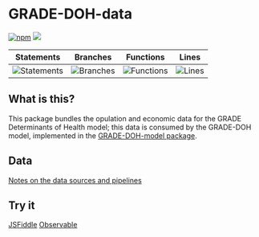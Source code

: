 # GRADE-DOH-data
[![npm](https://img.shields.io/npm/v/grade-doh-data)](https://www.npmjs.com/package/grade-doh-data) [![](https://data.jsdelivr.com/v1/package/npm/grade-doh-data/badge)](https://www.jsdelivr.com/package/npm/grade-doh-data)

| Statements                  | Branches                | Functions                 | Lines             |
| --------------------------- | ----------------------- | ------------------------- | ----------------- |
| ![Statements](https://img.shields.io/badge/statements-100%25-brightgreen.svg?style=flat) | ![Branches](https://img.shields.io/badge/branches-100%25-brightgreen.svg?style=flat) | ![Functions](https://img.shields.io/badge/functions-100%25-brightgreen.svg?style=flat) | ![Lines](https://img.shields.io/badge/lines-100%25-brightgreen.svg?style=flat) |

## What is this?
This package bundles the opulation and economic data for the GRADE Determinants of Health model; this data is consumed by the GRADE-DOH model, implemented in the [GRADE-DOH-model package](https://github.com/stuwilmur/GRADE-DOH-model).

## Data
[Notes on the data sources and pipelines](https://github.com/stuwilmur/GRADE-DOH-data/blob/main/DATA.md)

## Try it

[JSFiddle](https://jsfiddle.net/zg6Lq4af/)
[Observable](https://observablehq.com/@stuwilmur/grade-determinants-of-health-data)